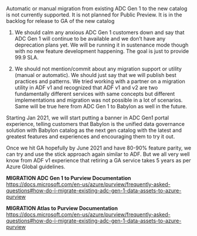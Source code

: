 Automatic or manual migration from existing ADC Gen 1 to the new catalog is not currently supported. It is not planned for Public Preview. It is in the backlog for release to GA of the new catalog

1)	We should calm any anxious ADC Gen 1 customers down and say that ADC Gen 1 will continue to be available and we don’t have any deprecation plans yet. We will be running it in sustenance mode though with no new feature development happening. The goal is just to provide 99.9 SLA.

2)	We should not mention/commit about any migration support or utility (manual or automatic). We should just say that we will publish best practices and patterns. We tried working with a partner on a migration utility in ADF v1 and recognized that ADF v1 and v2 are two fundamentally different services with same concepts but different implementations and migration was not possible in a lot of scenarios. Same will be true here from ADC Gen 1 to Babylon as well in the future.

Starting Jan 2021, we will start putting a banner in ADC Gen1 portal experience, telling customers that Babylon is the unified data governance solution with Babylon catalog as the next gen catalog with the latest and greatest features and experiences and encouraging them to try it out. 

Once we hit GA hopefully by June 2021 and have 80-90% feature parity, we can try and use the stick approach again similar to ADF. But we all very well know from ADF v1 experience that retiring a GA service takes 5 years as per Azure Global guidelines. 

**MIGRATION ADC Gen 1 to Purview Documentation**
https://docs.microsoft.com/en-us/azure/purview/frequently-asked-questions#how-do-i-migrate-existing-adc-gen-1-data-assets-to-azure-purview

**MIGRATION Atlas to Purview Documentation**
https://docs.microsoft.com/en-us/azure/purview/frequently-asked-questions#how-do-i-migrate-existing-adc-gen-1-data-assets-to-azure-purview
